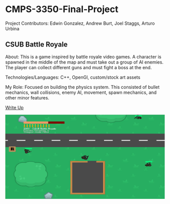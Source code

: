 # CMPS-3350-Final-Project

Project Contributors: Edwin Gonzalez, Andrew Burt, Joel Staggs, Arturo Urbina

## CSUB Battle Royale
About: This is a game inspired by battle royale video games.
A character is spawned in the middle of the map and must take out a group of AI enemies.
The player can collect different guns and must fight a boss at the end.

Technologies/Languages: C++, OpenGl, custom/stock art assets

My Role: Focused on building the physics system. This consisted of bullet mechanics, wall collisions, enemy AI, movement, spawn mechanics, and other minor features.

[Write Up](https://github.com/aburt1/CSUB-Battle-Royal/blob/master/lab4.pdf)

![Character standing in-game](https://github.com/EdwinGonzalez23/CSUB-Battle-Royale/blob/master/csub_br.jpg)
